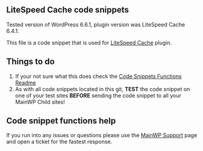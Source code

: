 ## LiteSpeed Cache code snippets

Tested version of WordPress 6.6.1, plugin version was LiteSpeed Cache 6.4.1.

This file is a code snippet that is used for [LiteSpeed Cache](https://wordpress.org/plugins/litespeed-cache/) plugin. 

## Things to do

1. If your not sure what this does check the [Code Snippets Functions Readme](https://github.com/mainwp/Code-Snippets-Functions/blob/master/README.md)
2. As with all code snippets located in this git, **TEST** the code snippet on one of your test sites **BEFORE** sending the code snippet to all your MainWP Child sites!

## Code snippet functions help

If you run into any issues or questions please use the [MainWP Support](https://mainwp.com/support/) page and open a ticket for the fastest response.
